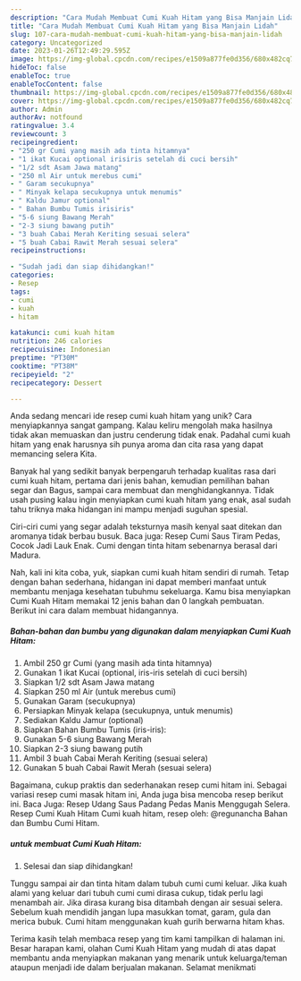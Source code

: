```yaml
---
description: "Cara Mudah Membuat Cumi Kuah Hitam yang Bisa Manjain Lidah"
title: "Cara Mudah Membuat Cumi Kuah Hitam yang Bisa Manjain Lidah"
slug: 107-cara-mudah-membuat-cumi-kuah-hitam-yang-bisa-manjain-lidah
category: Uncategorized
date: 2023-01-26T12:49:29.595Z
image: https://img-global.cpcdn.com/recipes/e1509a877fe0d356/680x482cq70/cumi-kuah-hitam-foto-resep-utama.jpg
hideToc: false
enableToc: true
enableTocContent: false
thumbnail: https://img-global.cpcdn.com/recipes/e1509a877fe0d356/680x482cq70/cumi-kuah-hitam-foto-resep-utama.jpg
cover: https://img-global.cpcdn.com/recipes/e1509a877fe0d356/680x482cq70/cumi-kuah-hitam-foto-resep-utama.jpg
author: Admin
authorAv: notfound
ratingvalue: 3.4
reviewcount: 3
recipeingredient:
- "250 gr Cumi yang masih ada tinta hitamnya"
- "1 ikat Kucai optional irisiris setelah di cuci bersih"
- "1/2 sdt Asam Jawa matang"
- "250 ml Air untuk merebus cumi"
- " Garam secukupnya"
- " Minyak kelapa secukupnya untuk menumis"
- " Kaldu Jamur optional"
- " Bahan Bumbu Tumis irisiris"
- "5-6 siung Bawang Merah"
- "2-3 siung bawang putih"
- "3 buah Cabai Merah Keriting sesuai selera"
- "5 buah Cabai Rawit Merah sesuai selera"
recipeinstructions:

- "Sudah jadi dan siap dihidangkan!"
categories:
- Resep
tags:
- cumi
- kuah
- hitam

katakunci: cumi kuah hitam 
nutrition: 246 calories
recipecuisine: Indonesian
preptime: "PT30M"
cooktime: "PT38M"
recipeyield: "2"
recipecategory: Dessert

---
```





Anda sedang mencari ide resep cumi kuah hitam yang unik? Cara menyiapkannya sangat gampang. Kalau keliru mengolah maka hasilnya tidak akan memuaskan dan justru cenderung tidak enak. Padahal cumi kuah hitam yang enak harusnya sih punya aroma dan cita rasa yang dapat memancing selera Kita.





Banyak hal yang sedikit banyak berpengaruh terhadap kualitas rasa dari cumi kuah hitam, pertama dari jenis bahan, kemudian pemilihan bahan segar dan Bagus, sampai cara membuat dan menghidangkannya. Tidak usah pusing kalau ingin menyiapkan cumi kuah hitam yang enak,      asal sudah tahu triknya maka hidangan ini mampu menjadi suguhan spesial.














Ciri-ciri cumi yang segar adalah teksturnya masih kenyal saat ditekan dan aromanya tidak berbau busuk. Baca juga: Resep Cumi Saus Tiram Pedas, Cocok Jadi Lauk Enak. Cumi dengan tinta hitam sebenarnya berasal dari Madura.






Nah, kali ini kita coba, yuk, siapkan cumi kuah hitam sendiri di rumah. Tetap dengan bahan sederhana, hidangan ini dapat memberi manfaat untuk membantu menjaga kesehatan tubuhmu sekeluarga. Kamu bisa menyiapkan Cumi Kuah Hitam memakai 12 jenis bahan dan 0 langkah pembuatan. Berikut ini cara dalam membuat hidangannya.

<!--inarticleads1-->

##### Bahan-bahan dan bumbu yang digunakan dalam menyiapkan Cumi Kuah Hitam:

1. Ambil 250 gr Cumi (yang masih ada tinta hitamnya)
1. Gunakan 1 ikat Kucai (optional, iris-iris setelah di cuci bersih)
1. Siapkan 1/2 sdt Asam Jawa matang
1. Siapkan 250 ml Air (untuk merebus cumi)
1. Gunakan  Garam (secukupnya)
1. Persiapkan  Minyak kelapa (secukupnya, untuk menumis)
1. Sediakan  Kaldu Jamur (optional)
1. Siapkan  Bahan Bumbu Tumis (iris-iris):
1. Gunakan 5-6 siung Bawang Merah
1. Siapkan 2-3 siung bawang putih
1. Ambil 3 buah Cabai Merah Keriting (sesuai selera)
1. Gunakan 5 buah Cabai Rawit Merah (sesuai selera)


Bagaimana, cukup praktis dan sederhanakan resep cumi hitam ini. Sebagai variasi resep cumi masak hitam ini, Anda juga bisa mencoba resep berikut ini. Baca Juga: Resep Udang Saus Padang Pedas Manis Menggugah Selera. Resep Cumi Kuah Hitam Cumi kuah hitam, resep oleh: @regunancha Bahan dan Bumbu Cumi Hitam. 

<!--inarticleads2-->

#####  untuk membuat Cumi Kuah Hitam:


1. Selesai dan siap dihidangkan!

Tunggu sampai air dan tinta hitam dalam tubuh cumi cumi keluar. Jika kuah alami yang keluar dari tubuh cumi cumi dirasa cukup, tidak perlu lagi menambah air. Jika dirasa kurang bisa ditambah dengan air sesuai selera. Sebelum kuah mendidih jangan lupa masukkan tomat, garam, gula dan merica bubuk. Cumi hitam menggunakan kuah gurih berwarna hitam khas. 

Terima kasih telah membaca resep yang tim kami tampilkan di halaman ini. Besar harapan kami, olahan Cumi Kuah Hitam yang mudah di atas dapat membantu anda menyiapkan makanan yang menarik untuk keluarga/teman ataupun menjadi ide dalam berjualan makanan. Selamat menikmati
